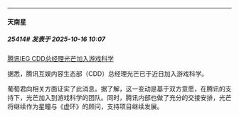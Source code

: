 ﻿
*****

####  天南星  
##### 25414#       发表于 2025-10-16 10:07

[腾讯IEG CDD总经理光芒加入游戏科学](https://mp.weixin.qq.com/s/aLbZe898uAkUsquOELWgzg)

据悉，腾讯互娱内容生态部（CDD）总经理光芒已于近日加入游戏科学。

葡萄君向相关方面证实了此消息。据了解，这一变动是基于双方意愿，在腾讯的支持下，光芒加入到游戏科学的团队。同时，腾讯内部也做了充分的交接安排，光芒将继续作为星瞳与《虚环》的顾问，支持项目继续发展。

